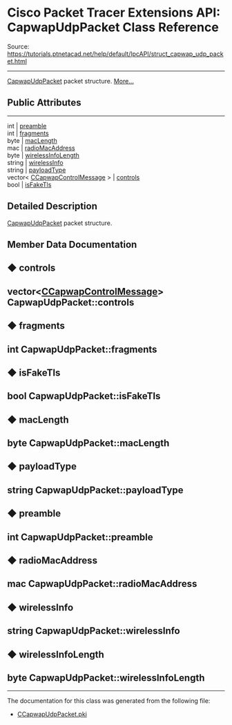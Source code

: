 # Cisco Packet Tracer Extensions API: CapwapUdpPacket Class Reference

Source: https://tutorials.ptnetacad.net/help/default/IpcAPI/struct_capwap_udp_packet.html

---

[CapwapUdpPacket](struct_capwap_udp_packet.html "CapwapUdpPacket packet structure.") packet structure. [More...](struct_capwap_udp_packet.html#details)

##  Public Attributes  
  
---  
int | [preamble](struct_capwap_udp_packet.html#ad76553d60aae0dc09ee069cb24f454d3)  
int | [fragments](struct_capwap_udp_packet.html#ab149d05ad4ec6f7b923de46874addb33)  
byte | [macLength](struct_capwap_udp_packet.html#a2ee89e634f1c9e3afbd48ab439b974d5)  
mac | [radioMacAddress](struct_capwap_udp_packet.html#a712edc05c098bdff6a4deb1ed5ff7874)  
byte | [wirelessInfoLength](struct_capwap_udp_packet.html#a73982356578caf869758aec3b1116385)  
string | [wirelessInfo](struct_capwap_udp_packet.html#accb16a4c758f67fab2eed98c2c156505)  
string | [payloadType](struct_capwap_udp_packet.html#a3dae60238285e38ad402a189e5dbbcb6)  
vector< [CCapwapControlMessage](class_c_capwap_control_message.html) > | [controls](struct_capwap_udp_packet.html#a547a6262fb49d00ec06e4c349b8bdca1)  
bool | [isFakeTls](struct_capwap_udp_packet.html#a82d58fc064e9dcf40cef9485bd962c04)  
  
## Detailed Description

[CapwapUdpPacket](struct_capwap_udp_packet.html "CapwapUdpPacket packet structure.") packet structure. 

## Member Data Documentation

## ◆ controls

vector<[CCapwapControlMessage](class_c_capwap_control_message.html)> CapwapUdpPacket::controls  
---  
  
## ◆ fragments

int CapwapUdpPacket::fragments  
---  
  
## ◆ isFakeTls

bool CapwapUdpPacket::isFakeTls  
---  
  
## ◆ macLength

byte CapwapUdpPacket::macLength  
---  
  
## ◆ payloadType

string CapwapUdpPacket::payloadType  
---  
  
## ◆ preamble

int CapwapUdpPacket::preamble  
---  
  
## ◆ radioMacAddress

mac CapwapUdpPacket::radioMacAddress  
---  
  
## ◆ wirelessInfo

string CapwapUdpPacket::wirelessInfo  
---  
  
## ◆ wirelessInfoLength

byte CapwapUdpPacket::wirelessInfoLength  
---  
  
* * *

The documentation for this class was generated from the following file:

  * [CCapwapUdpPacket.pki](_c_capwap_udp_packet_8pki.html)


